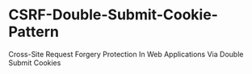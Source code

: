# CSRF-Double-Submit-Cookie-Pattern
Cross-Site Request Forgery Protection In Web Applications Via Double Submit Cookies
